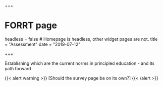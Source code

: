 +++
# FORRT page
headless = false  # Homepage is headless, other widget pages are not.
title = "Assessment"
date = "2019-07-12"

+++

Establishing which are the current norms in principled education - and its path forward

{{< alert warning >}}
[Should the survey page be on its own?]
{{< /alert >}}